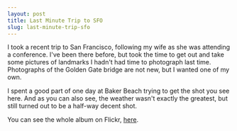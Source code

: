 ```yaml
---
layout: post
title: Last Minute Trip to SFO
slug: last-minute-trip-sfo
---
```


I took a recent trip to San Francisco, following my wife as she was attending a conference. I've been there before, but took the time to get out and take some pictures of landmarks I hadn't had time to photograph last time. Photographs of the Golden Gate bridge are not new, but I wanted one of my own.

I spent a good part of one day at Baker Beach trying to get the shot you see here. And as you can also see, the weather wasn't exactly the greatest, but still turned out to be a half-way decent shot.

You can see the whole album on Flickr, [here](https://www.flickr.com/photos/greensuitcase/albums/72157654661669251).